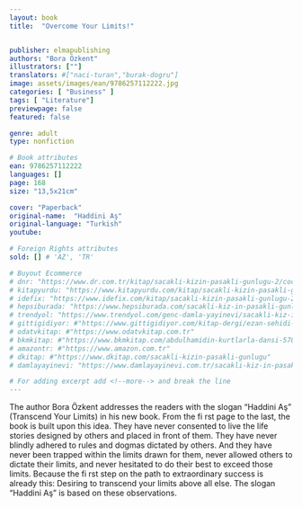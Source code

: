 ```yaml
---
layout: book
title:  "Overcome Your Limits!"


publisher: elmapublishing
authors: "Bora Özkent"
illustrators: [""]
translators: #["naci-turan","burak-dogru"]
image: assets/images/ean/9786257112222.jpg
categories: [ "Business" ]
tags: [ "Literature"]
previewpage: false
featured: false

genre: adult
type: nonfiction

# Book attributes
ean: 9786257112222
languages: []
page: 168
size: "13,5x21cm"

cover: "Paperback"
original-name:  "Haddini Aş"
original-language: "Turkish"
youtube:

# Foreign Rights attributes
sold: [] # 'AZ', 'TR'

# Buyout Ecommerce
# dnr: "https://www.dr.com.tr/kitap/sacakli-kizin-pasakli-gunlugu-2/cocuk-ve-genclik/genclik-10-yas/roman-oyku/urunno=0001893059001"
# kitapyurdu: "https://www.kitapyurdu.com/kitap/sacakli-kizin-pasakli-gunlugu-2-/560122.html&filter_name=Sa%C3%A7akl%C4%B1+K%C4%B1z%27%C4%B1n+Pasakl%C4%B1+G%C3%BCnl%C3%BC%C4%9F%C3%BC+2"
# idefix: "https://www.idefix.com/kitap/sacakli-kizin-pasakli-gunlugu-2/cocuk-ve-genclik/genclik-10-yas/roman-oyku/urunno=0001893059001"
# hepsiburada: "https://www.hepsiburada.com/sacakli-kiz-in-pasakli-gunlugu-2-damla-yayinevi-p-HBV000012ER86"
# trendyol: "https://www.trendyol.com/genc-damla-yayinevi/sacakli-kiz-in-pasakli-gunlugu-2-p-54825777"
# gittigidiyor: #"https://www.gittigidiyor.com/kitap-dergi/ezan-sehidi-adnan-menderes_pdp_732728793"
# odatvkitap: #"https://www.odatvkitap.com.tr"
# bkmkitap: #"https://www.bkmkitap.com/abdulhamidin-kurtlarla-dansi-578226"
# amazontr: #"https://www.amazon.com.tr"
# dkitap: #"https://www.dkitap.com/sacakli-kizin-pasakli-gunlugu"
# damlayayinevi: "https://www.damlayayinevi.com.tr/sacakli-kiz-in-pasakli-gunlugu-2-bu-iste-bi-terslik-var"

# For adding excerpt add <!--more--> and break the line
---
```

The author Bora Özkent addresses the readers
with the slogan “Haddini Aş” (Transcend Your Limits) in his new book. From the fi rst page to the last,
the book is built upon this idea.
They have never consented to live the life stories
designed by others and placed in front of them.
They have never blindly adhered to rules and
dogmas dictated by others.
And they have never been trapped within the limits drawn for them, never allowed others to dictate
their limits, and never hesitated to do their best to
exceed those limits.
Because the fi rst step on the path to extraordinary success is already this:
Desiring to transcend your limits above all else.
The slogan “Haddini Aş” is based on these observations.
<!--more--> 

